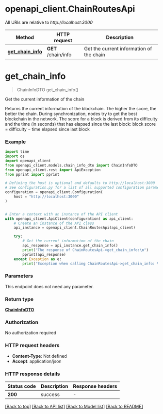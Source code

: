# openapi_client.ChainRoutesApi

All URIs are relative to *http://localhost:3000*

Method | HTTP request | Description
------------- | ------------- | -------------
[**get_chain_info**](ChainRoutesApi.md#get_chain_info) | **GET** /chain/info | Get the current information of the chain


# **get_chain_info**
> ChainInfoDTO get_chain_info()

Get the current information of the chain

Returns the current information of the blockchain.  The higher the score, the better the chain. During synchronization, nodes try to get the best blockchain in the network.  The score for a block is derived from its difficulty and the time (in seconds) that has elapsed since the last block:      block score = difficulty − time elapsed since last block 

### Example


```python
import time
import os
import openapi_client
from openapi_client.models.chain_info_dto import ChainInfoDTO
from openapi_client.rest import ApiException
from pprint import pprint

# Defining the host is optional and defaults to http://localhost:3000
# See configuration.py for a list of all supported configuration parameters.
configuration = openapi_client.Configuration(
    host = "http://localhost:3000"
)


# Enter a context with an instance of the API client
with openapi_client.ApiClient(configuration) as api_client:
    # Create an instance of the API class
    api_instance = openapi_client.ChainRoutesApi(api_client)

    try:
        # Get the current information of the chain
        api_response = api_instance.get_chain_info()
        print("The response of ChainRoutesApi->get_chain_info:\n")
        pprint(api_response)
    except Exception as e:
        print("Exception when calling ChainRoutesApi->get_chain_info: %s\n" % e)
```



### Parameters

This endpoint does not need any parameter.

### Return type

[**ChainInfoDTO**](ChainInfoDTO.md)

### Authorization

No authorization required

### HTTP request headers

 - **Content-Type**: Not defined
 - **Accept**: application/json

### HTTP response details

| Status code | Description | Response headers |
|-------------|-------------|------------------|
**200** | success |  -  |

[[Back to top]](#) [[Back to API list]](../README.md#documentation-for-api-endpoints) [[Back to Model list]](../README.md#documentation-for-models) [[Back to README]](../README.md)

